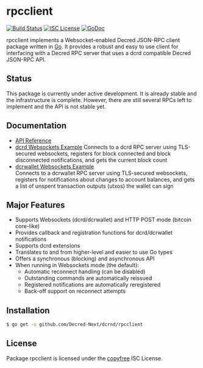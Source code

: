 rpcclient
=========

[![Build Status](https://github.com/Decred-Next/dcrnd/workflows/Build%20and%20Test/badge.svg)](https://github.com/Decred-Next/dcrnd/actions)
[![ISC License](https://img.shields.io/badge/license-ISC-blue.svg)](http://copyfree.org)
[![GoDoc](https://img.shields.io/badge/godoc-reference-blue.svg)](https://godoc.org/github.com/Decred-Next/dcrnd/rpcclient)

rpcclient implements a Websocket-enabled Decred JSON-RPC client package written
in [Go](https://golang.org/).  It provides a robust and easy to use client for
interfacing with a Decred RPC server that uses a dcrd compatible Decred
JSON-RPC API.

## Status

This package is currently under active development.  It is already stable and
the infrastructure is complete.  However, there are still several RPCs left to
implement and the API is not stable yet.

## Documentation

* [API Reference](https://godoc.org/github.com/Decred-Next/dcrnd/rpcclient)
* [dcrd Websockets Example](https://github.com/Decred-Next/dcrnd/tree/master/rpcclient/examples/dcrdwebsockets)
  Connects to a dcrd RPC server using TLS-secured websockets, registers for
  block connected and block disconnected notifications, and gets the current
  block count
* [dcrwallet Websockets Example](https://github.com/Decred-Next/dcrnd/tree/master/rpcclient/examples/dcrwalletwebsockets)  
  Connects to a dcrwallet RPC server using TLS-secured websockets, registers for
  notifications about changes to account balances, and gets a list of unspent
  transaction outputs (utxos) the wallet can sign

## Major Features

* Supports Websockets (dcrd/dcrwallet) and HTTP POST mode (bitcoin core-like)
* Provides callback and registration functions for dcrd/dcrwallet notifications
* Supports dcrd extensions
* Translates to and from higher-level and easier to use Go types
* Offers a synchronous (blocking) and asynchronous API
* When running in Websockets mode (the default):
  * Automatic reconnect handling (can be disabled)
  * Outstanding commands are automatically reissued
  * Registered notifications are automatically reregistered
  * Back-off support on reconnect attempts

## Installation

```bash
$ go get -u github.com/Decred-Next/dcrnd/rpcclient
```

## License

Package rpcclient is licensed under the [copyfree](http://copyfree.org) ISC
License.
